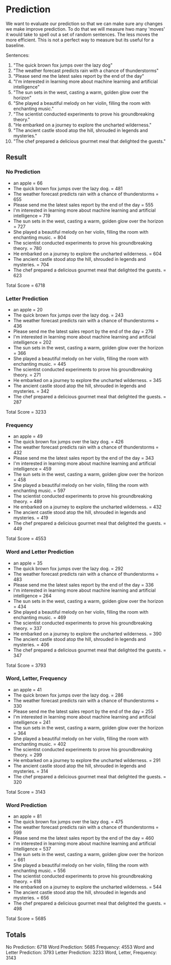 # Prediction

We want to evaluate our prediction so that we can make sure any changes we make improve prediction. To do that we will measure hwo many 'moves' it would take to spell out a set of random sentences. The less moves the more efficient. This is not a perfect way to measure but its useful for a baseline.

Sentences:

1. "The quick brown fox jumps over the lazy dog"
2. "The weather forecast predicts rain with a chance of thunderstorms"
3. "Please send me the latest sales report by the end of the day"
4. "I'm interested in learning more about machine learning and artificial intelligence"
5. "The sun sets in the west, casting a warm, golden glow over the horizon"
6. "She played a beautiful melody on her violin, filling the room with enchanting music."
7. "The scientist conducted experiments to prove his groundbreaking theory."
8. "He embarked on a journey to explore the uncharted wilderness."
9. "The ancient castle stood atop the hill, shrouded in legends and mysteries."
10. "The chef prepared a delicious gourmet meal that delighted the guests."

## Result

### No Prediction

- an apple = 66
- The quick brown fox jumps over the lazy dog. = 481
- The weather forecast predicts rain with a chance of thunderstorms = 655
- Please send me the latest sales report by the end of the day = 555
- I'm interested in learning more about machine learning and artificial intelligence = 719
- The sun sets in the west, casting a warm, golden glow over the horizon = 727
- She played a beautiful melody on her violin, filling the room with enchanting music. = 804
- The scientist conducted experiments to prove his groundbreaking theory. = 780
- He embarked on a journey to explore the uncharted wilderness. = 604
- The ancient castle stood atop the hill, shrouded in legends and mysteries. = 704
- The chef prepared a delicious gourmet meal that delighted the guests. = 623

Total Score = 6718

### Letter Prediction

- an apple = 20
- The quick brown fox jumps over the lazy dog. = 243
- The weather forecast predicts rain with a chance of thunderstorms = 436
- Please send me the latest sales report by the end of the day = 276
- I'm interested in learning more about machine learning and artificial intelligence = 202
- The sun sets in the west, casting a warm, golden glow over the horizon = 366
- She played a beautiful melody on her violin, filling the room with enchanting music. = 445
- The scientist conducted experiments to prove his groundbreaking theory. = 271
- He embarked on a journey to explore the uncharted wilderness. = 345
- The ancient castle stood atop the hill, shrouded in legends and mysteries. = 342
- The chef prepared a delicious gourmet meal that delighted the guests. = 287

Total Score = 3233

### Frequency

- an apple = 49
- The quick brown fox jumps over the lazy dog. = 426
- The weather forecast predicts rain with a chance of thunderstorms = 432
- Please send me the latest sales report by the end of the day = 343
- I'm interested in learning more about machine learning and artificial intelligence = 459
- The sun sets in the west, casting a warm, golden glow over the horizon = 458
- She played a beautiful melody on her violin, filling the room with enchanting music. = 597
- The scientist conducted experiments to prove his groundbreaking theory. = 489
- He embarked on a journey to explore the uncharted wilderness. = 432
- The ancient castle stood atop the hill, shrouded in legends and mysteries. = 419
- The chef prepared a delicious gourmet meal that delighted the guests. = 449

Total Score = 4553

### Word and Letter Prediction

- an apple = 35
- The quick brown fox jumps over the lazy dog. = 292
- The weather forecast predicts rain with a chance of thunderstorms = 483
- Please send me the latest sales report by the end of the day = 336
- I'm interested in learning more about machine learning and artificial intelligence = 264
- The sun sets in the west, casting a warm, golden glow over the horizon = 434
- She played a beautiful melody on her violin, filling the room with enchanting music. = 469
- The scientist conducted experiments to prove his groundbreaking theory. = 337
- He embarked on a journey to explore the uncharted wilderness. = 390
- The ancient castle stood atop the hill, shrouded in legends and mysteries. = 406
- The chef prepared a delicious gourmet meal that delighted the guests. = 347

Total Score = 3793

### Word, Letter, Frequency

- an apple = 41
- The quick brown fox jumps over the lazy dog. = 286
- The weather forecast predicts rain with a chance of thunderstorms = 330
- Please send me the latest sales report by the end of the day = 255
- I'm interested in learning more about machine learning and artificial intelligence = 241
- The sun sets in the west, casting a warm, golden glow over the horizon = 364
- She played a beautiful melody on her violin, filling the room with enchanting music. = 402
- The scientist conducted experiments to prove his groundbreaking theory. = 299
- He embarked on a journey to explore the uncharted wilderness. = 291
- The ancient castle stood atop the hill, shrouded in legends and mysteries. = 314
- The chef prepared a delicious gourmet meal that delighted the guests. = 320

Total Score = 3143

### Word Prediction

- an apple = 81
- The quick brown fox jumps over the lazy dog. = 475
- The weather forecast predicts rain with a chance of thunderstorms = 599
- Please send me the latest sales report by the end of the day = 460
- I'm interested in learning more about machine learning and artificial intelligence = 537
- The sun sets in the west, casting a warm, golden glow over the horizon = 661
- She played a beautiful melody on her violin, filling the room with enchanting music. = 556
- The scientist conducted experiments to prove his groundbreaking theory. = 618
- He embarked on a journey to explore the uncharted wilderness. = 544
- The ancient castle stood atop the hill, shrouded in legends and mysteries. = 656
- The chef prepared a delicious gourmet meal that delighted the guests. = 498

Total Score = 5685

## Totals

No Prediction: 6718
Word Prediction: 5685
Frequency: 4553
Word and Letter Prediction: 3793
Letter Prediction: 3233
Word, Letter, Frequency: 3143
